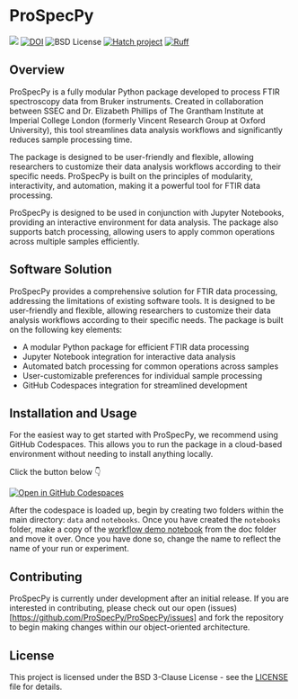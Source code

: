 # ProSpecPy

<span><img src="https://img.shields.io/badge/SSEC-Project-purple?logo=data:image/png;base64,iVBORw0KGgoAAAANSUhEUgAAAA0AAAAOCAQAAABedl5ZAAAACXBIWXMAAAHKAAABygHMtnUxAAAAGXRFWHRTb2Z0d2FyZQB3d3cuaW5rc2NhcGUub3Jnm+48GgAAAMNJREFUGBltwcEqwwEcAOAfc1F2sNsOTqSlNUopSv5jW1YzHHYY/6YtLa1Jy4mbl3Bz8QIeyKM4fMaUxr4vZnEpjWnmLMSYCysxTcddhF25+EvJia5hhCudULAePyRalvUteXIfBgYxJufRuaKuprKsbDjVUrUj40FNQ11PTzEmrCmrevPhRcVQai8m1PRVvOPZgX2JttWYsGhD3atbHWcyUqX4oqDtJkJiJHUYv+R1JbaNHJmP/+Q1HLu2GbNoSm3Ft0+Y1YMdPSTSwQAAAABJRU5ErkJggg==&style=plastic" /><span>
[![DOI](https://zenodo.org/badge/836894886.svg)](https://zenodo.org/badge/latestdoi/836894886)
![BSD License](https://badgen.net/badge/license/BSD-3-Clause/blue)
[![Hatch project](https://img.shields.io/badge/%F0%9F%A5%9A-Hatch-4051b5.svg)](https://github.com/pypa/hatch)
[![Ruff](https://img.shields.io/endpoint?url=https://raw.githubusercontent.com/astral-sh/ruff/main/assets/badge/v2.json)](https://github.com/astral-sh/ruff)

## Overview

ProSpecPy is a fully modular Python package developed to process FTIR
spectroscopy data from Bruker instruments. Created in collaboration between SSEC
and Dr. Elizabeth Phillips of The Grantham Institute at Imperial College London
(formerly Vincent Research Group at Oxford University), this tool streamlines
data analysis workflows and significantly reduces sample processing time.

The package is designed to be user-friendly and flexible, allowing researchers
to customize their data analysis workflows according to their specific needs.
ProSpecPy is built on the principles of modularity, interactivity, and
automation, making it a powerful tool for FTIR data processing.

ProSpecPy is designed to be used in conjunction with Jupyter Notebooks,
providing an interactive environment for data analysis. The package also
supports batch processing, allowing users to apply common operations across
multiple samples efficiently.

## Software Solution

ProSpecPy provides a comprehensive solution for FTIR data processing, addressing
the limitations of existing software tools. It is designed to be user-friendly
and flexible, allowing researchers to customize their data analysis workflows
according to their specific needs. The package is built on the following key
elements:

- A modular Python package for efficient FTIR data processing
- Jupyter Notebook integration for interactive data analysis
- Automated batch processing for common operations across samples
- User-customizable preferences for individual sample processing
- GitHub Codespaces integration for streamlined development

## Installation and Usage

For the easiest way to get started with ProSpecPy, we recommend using GitHub
Codespaces. This allows you to run the package in a cloud-based environment
without needing to install anything locally.

Click the button below 👇

[![Open in GitHub Codespaces](https://github.com/codespaces/badge.svg)](https://codespaces.new/uw-ssec/ProSpecPy?quickstart=1)

After the codespace is loaded up, begin by creating two folders within the main directory: `data` and `notebooks`. Once you have created the `notebooks` folder, make a copy of the [workflow demo notebook](https://github.com/ProSpecPy/ProSpecPy/blob/main/docs/workflow_demo.ipynb) from the doc folder and move it over. Once you have done so, change the name to reflect the name of your run or experiment.

## Contributing

ProSpecPy is currently under development after an initial release. If you are interested in contributing, please check out our open (issues)[https://github.com/ProSpecPy/ProSpecPy/issues] and fork the repository to begin making changes within our object-oriented architecture.

## License

This project is licensed under the BSD 3-Clause License - see the
[LICENSE](./LICENSE) file for details.
